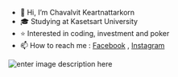 - 👋 Hi, I’m Chavalvit Keartnattarkorn
- 🎓 Studying at Kasetsart University
- ⭐ Interested in coding, investment and poker
- 📫 How to reach me : [Facebook](https://www.facebook.com/Chavalvit) , [Instagram](https://www.instagram.com/chavalvit.k/)


![enter image description here](https://media4.giphy.com/media/xUA7bdpLxQhsSQdyog/giphy.gif?cid=790b76113bf5f683f1eca6ef9015eb2f9b26d59b37940aa2&rid=giphy.gif&ct=g)
